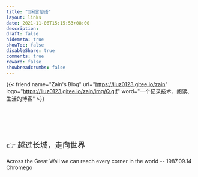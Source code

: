 ```yaml
---
title: "🤝闲言俗语"
layout: links
date: 2021-11-06T15:15:53+08:00
description: 
draft: false
hidemeta: true
showToc: false
disableShare: true
comments: true
reward: false
showbreadcrumbs: false
---
```


<div class="friend">

{{< friend name="Zain's Blog" url="https://liuz0123.gitee.io/zain" logo="https://liuz0123.gitee.io/zain/img/Q.gif" word="一个记录技术、阅读、生活的博客" >}}


</div>

<br/>
<br/>
<br/>
<br/>
<br/>


<div style="font-size: 20px;">👉 越过长城，走向世界 </div>

 Across the Great Wall we can reach every corner in the world -- 1987.09.14   \
 Chromego

<br/>

<br/>

<!--<div style="font-size: 20px;">👉闲言俗语申请要求</div>

 秉承互换闲言俗语原则、文章定期更新 、网站在工信部备案、不能有太多广告、个人描述字数控制在15字内

<br/>
-->








